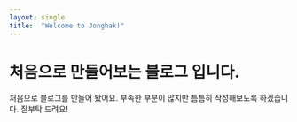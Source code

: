 ```yaml
---
layout: single
title:  "Welcome to Jonghak!"
---
```


# 처음으로 만들어보는 블로그 입니다.

처음으로 블로그를 만들어 봤어요.
부족한 부분이 많지만 틈틈히 작성해보도록 하겠습니다. 잘부탁 드려요!
